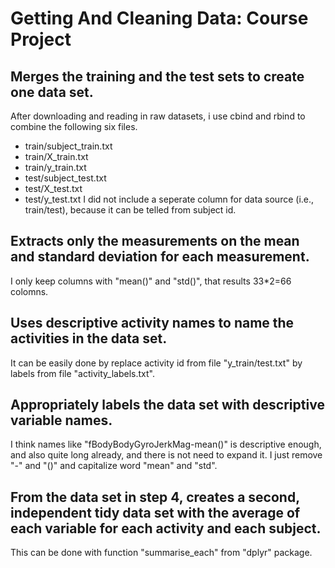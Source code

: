 # Getting And Cleaning Data: Course Project
## Merges the training and the test sets to create one data set.
After downloading and reading in raw datasets, i use cbind and rbind to combine the following six files.
- train/subject_train.txt
- train/X_train.txt
- train/y_train.txt
- test/subject_test.txt
- test/X_test.txt
- test/y_test.txt
I did not include a seperate column for data source (i.e., train/test), because it can be telled from subject id.
## Extracts only the measurements on the mean and standard deviation for each measurement. 
I only keep columns with "mean()" and "std()", that results 33*2=66 colomns.
## Uses descriptive activity names to name the activities in the data set.
It can be easily done by replace activity id from file "y_train/test.txt" by labels from file "activity_labels.txt".
## Appropriately labels the data set with descriptive variable names. 
I think names like "fBodyBodyGyroJerkMag-mean()" is descriptive enough, and also quite long already, and there is not need to expand it. I just remove "-" and "()" and capitalize word "mean" and "std".
## From the data set in step 4, creates a second, independent tidy data set with the average of each variable for each activity and each subject.
This can be done with function "summarise_each" from "dplyr" package.
